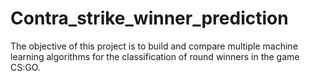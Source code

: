 # Contra_strike_winner_prediction
The objective of this project is to build and compare multiple machine learning algorithms for the classification of round winners in the game CS:GO.
